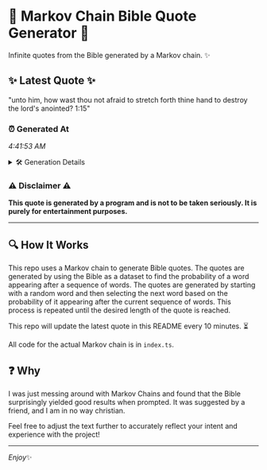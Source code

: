 # 📖 Markov Chain Bible Quote Generator 📖

Infinite quotes from the Bible generated by a Markov chain. ✨

## ✨ Latest Quote ✨
"unto him, how wast thou not afraid to stretch forth thine hand to destroy the lord's anointed? 1:15"

### ⏰ Generated At
*4:41:53 AM*

<details>
    <summary>🛠️ Generation Details</summary>
    <p>
        <strong>🌱 Seed:</strong> unto<br>
        <strong>🔄 Iterations:</strong> 17<br>
        <strong>📜 Context History:</strong><br>[ unto ]: him,<br>[ unto, him, ]: how<br>[ unto, him,, how ]: wast<br>[ unto, him,, how, wast ]: thou<br>[ unto, him,, how, wast, thou ]: not<br>[ unto, him,, how, wast, thou, not ]: afraid<br>[ him,, how, wast, thou, not, afraid ]: to<br>[ how, wast, thou, not, afraid, to ]: stretch<br>[ wast, thou, not, afraid, to, stretch ]: forth<br>[ thou, not, afraid, to, stretch, forth ]: thine<br>[ not, afraid, to, stretch, forth, thine ]: hand<br>[ afraid, to, stretch, forth, thine, hand ]: to<br>[ to, stretch, forth, thine, hand, to ]: destroy<br>[ stretch, forth, thine, hand, to, destroy ]: the<br>[ forth, thine, hand, to, destroy, the ]: lord's<br>[ thine, hand, to, destroy, the, lord's ]: anointed?<br>[ hand, to, destroy, the, lord's, anointed? ]: 1:15<br>
    </p>
</details>

### ⚠️ Disclaimer ⚠️
**This quote is generated by a program and is not to be taken seriously. It is purely for entertainment purposes.**

---

## 🔍 How It Works

This repo uses a Markov chain to generate Bible quotes. The quotes are generated by using the Bible as a dataset to find the probability of a word appearing after a sequence of words. The quotes are generated by starting with a random word and then selecting the next word based on the probability of it appearing after the current sequence of words. This process is repeated until the desired length of the quote is reached.

This repo will update the latest quote in this README every 10 minutes. ⏳

All code for the actual Markov chain is in `index.ts`.

## ❓ Why

I was just messing around with Markov Chains and found that the Bible surprisingly yielded good results when prompted. 
It was suggested by a friend, and I am in no way christian.

Feel free to adjust the text further to accurately reflect your intent and experience with the project!

---

*Enjoy*✨

